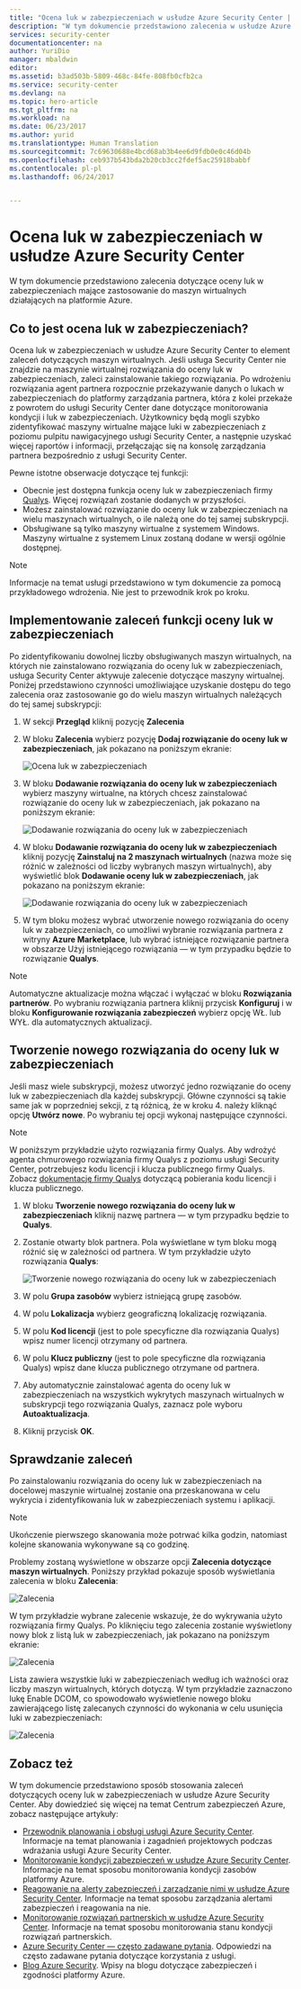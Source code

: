 ```yaml
---
title: "Ocena luk w zabezpieczeniach w usłudze Azure Security Center | Microsoft Docs"
description: "W tym dokumencie przedstawiono zalecenia w usłudze Azure Security Center pomagające w ochronie maszyn wirtualnych przez zainstalowanie rozwiązania do oceny luk w zabezpieczeniach."
services: security-center
documentationcenter: na
author: YuriDio
manager: mbaldwin
editor: 
ms.assetid: b3ad503b-5809-468c-84fe-808fb0cfb2ca
ms.service: security-center
ms.devlang: na
ms.topic: hero-article
ms.tgt_pltfrm: na
ms.workload: na
ms.date: 06/23/2017
ms.author: yurid
ms.translationtype: Human Translation
ms.sourcegitcommit: 7c69630688e4bcd68ab3b4ee6d9fdb0e0c46d04b
ms.openlocfilehash: ceb937b543bda2b20cb3cc2fdef5ac25918babbf
ms.contentlocale: pl-pl
ms.lasthandoff: 06/24/2017


---
```

<a id="vulnerability-assessment-in-azure-security-center" class="xliff"></a>

# Ocena luk w zabezpieczeniach w usłudze Azure Security Center
W tym dokumencie przedstawiono zalecenia dotyczące oceny luk w zabezpieczeniach mające zastosowanie do maszyn wirtualnych działających na platformie Azure.

<a id="what-is-vulnerability-assessment" class="xliff"></a>

## Co to jest ocena luk w zabezpieczeniach?
Ocena luk w zabezpieczeniach w usłudze Azure Security Center to element zaleceń dotyczących maszyn wirtualnych. Jeśli usługa Security Center nie znajdzie na maszynie wirtualnej rozwiązania do oceny luk w zabezpieczeniach, zaleci zainstalowanie takiego rozwiązania. Po wdrożeniu rozwiązania agent partnera rozpocznie przekazywanie danych o lukach w zabezpieczeniach do platformy zarządzania partnera, która z kolei przekaże z powrotem do usługi Security Center dane dotyczące monitorowania kondycji i luk w zabezpieczeniach. Użytkownicy będą mogli szybko zidentyfikować maszyny wirtualne mające luki w zabezpieczeniach z poziomu pulpitu nawigacyjnego usługi Security Center, a następnie uzyskać więcej raportów i informacji, przełączając się na konsolę zarządzania partnera bezpośrednio z usługi Security Center.

Pewne istotne obserwacje dotyczące tej funkcji:

* Obecnie jest dostępna funkcja oceny luk w zabezpieczeniach firmy [Qualys](https://www.qualys.com/lp/azure). Więcej rozwiązań zostanie dodanych w przyszłości.
* Możesz zainstalować rozwiązanie do oceny luk w zabezpieczeniach na wielu maszynach wirtualnych, o ile należą one do tej samej subskrypcji.
* Obsługiwane są tylko maszyny wirtualne z systemem Windows. Maszyny wirtualne z systemem Linux zostaną dodane w wersji ogólnie dostępnej.

> [!NOTE]
> Informacje na temat usługi przedstawiono w tym dokumencie za pomocą przykładowego wdrożenia. Nie jest to przewodnik krok po kroku.
>

<a id="implement-vulnerability-assessment-recommendation" class="xliff"></a>

## Implementowanie zaleceń funkcji oceny luk w zabezpieczeniach
Po zidentyfikowaniu dowolnej liczby obsługiwanych maszyn wirtualnych, na których nie zainstalowano rozwiązania do oceny luk w zabezpieczeniach, usługa Security Center aktywuje zalecenie dotyczące maszyny wirtualnej. Poniżej przedstawiono czynności umożliwiające uzyskanie dostępu do tego zalecenia oraz zastosowanie go do wielu maszyn wirtualnych należących do tej samej subskrypcji:

1. W sekcji **Przegląd** kliknij pozycję **Zalecenia**
2. W bloku **Zalecenia** wybierz pozycję **Dodaj rozwiązanie do oceny luk w zabezpieczeniach**, jak pokazano na poniższym ekranie:

    ![Ocena luk w zabezpieczeniach](./media/security-center-vulnerability-assessment-recommendations/security-center-vulnerability-assessment-fig1-new.png)
3. W bloku **Dodawanie rozwiązania do oceny luk w zabezpieczeniach** wybierz maszyny wirtualne, na których chcesz zainstalować rozwiązanie do oceny luk w zabezpieczeniach, jak pokazano na poniższym ekranie:

    ![Dodawanie rozwiązania do oceny luk w zabezpieczeniach](./media/security-center-vulnerability-assessment-recommendations/security-center-vulnerability-assessment-fig2-new.png)
4. W bloku **Dodawanie rozwiązania do oceny luk w zabezpieczeniach**  kliknij pozycję **Zainstaluj na 2 maszynach wirtualnych** (nazwa może się różnić w zależności od liczby wybranych maszyn wirtualnych), aby wyświetlić blok **Dodawanie oceny luk w zabezpieczeniach**, jak pokazano na poniższym ekranie:

    ![Dodawanie rozwiązania do oceny luk w zabezpieczeniach](./media/security-center-vulnerability-assessment-recommendations/security-center-vulnerability-assessment-fig3-new.png)
5. W tym bloku możesz wybrać utworzenie nowego rozwiązania do oceny luk w zabezpieczeniach, co umożliwi wybranie rozwiązania partnera z witryny **Azure Marketplace**, lub wybrać istniejące rozwiązanie partnera w obszarze Użyj istniejącego rozwiązania — w tym przypadku będzie to rozwiązanie **Qualys**.

> [!NOTE]
> Automatyczne aktualizacje można włączać i wyłączać w bloku **Rozwiązania partnerów**. Po wybraniu rozwiązania partnera kliknij przycisk **Konfiguruj** i w bloku **Konfigurowanie rozwiązania zabezpieczeń** wybierz opcję WŁ. lub WYŁ. dla automatycznych aktualizacji. 

<a id="create-a-new-vulnerability-assessment-solution" class="xliff"></a>

## Tworzenie nowego rozwiązania do oceny luk w zabezpieczeniach
Jeśli masz wiele subskrypcji, możesz utworzyć jedno rozwiązanie do oceny luk w zabezpieczeniach dla każdej subskrypcji. Główne czynności są takie same jak w poprzedniej sekcji, z tą różnicą, że w kroku 4. należy kliknąć opcję **Utwórz nowe**. Po wybraniu tej opcji wykonaj następujące czynności.

> [!NOTE]
> W poniższym przykładzie użyto rozwiązania firmy Qualys. Aby wdrożyć agenta chmurowego rozwiązania firmy Qualys z poziomu usługi Security Center, potrzebujesz kodu licencji i klucza publicznego firmy Qualys. Zobacz [dokumentację firmy Qualys](https://community.qualys.com/docs/DOC-5823-deploying-qualys-cloud-agents-from-microsoft-azure-security-center) dotyczącą pobierania kodu licencji i klucza publicznego.


1. W bloku **Tworzenie nowego rozwiązania do oceny luk w zabezpieczeniach** kliknij nazwę partnera — w tym przypadku będzie to **Qualys**.
2. Zostanie otwarty blok partnera. Pola wyświetlane w tym bloku mogą różnić się w zależności od partnera. W tym przykładzie użyto rozwiązania **Qualys**:

    ![Tworzenie nowego rozwiązania do oceny luk w zabezpieczeniach](./media/security-center-vulnerability-assessment-recommendations/security-center-vulnerability-assessment-fig4-new.png)
3. W polu **Grupa zasobów** wybierz istniejącą grupę zasobów.
4. W polu **Lokalizacja** wybierz geograficzną lokalizację rozwiązania.
5. W polu **Kod licencji** (jest to pole specyficzne dla rozwiązania Qualys) wpisz numer licencji otrzymany od partnera.
6. W polu **Klucz publiczny** (jest to pole specyficzne dla rozwiązania Qualys) wpisz dane klucza publicznego otrzymane od partnera.
7. Aby automatycznie zainstalować agenta do oceny luk w zabezpieczeniach na wszystkich wykrytych maszynach wirtualnych w subskrypcji tego rozwiązania Qualys, zaznacz pole wyboru **Autoaktualizacja**.
8. Kliknij przycisk **OK**.

<a id="review-recommendation" class="xliff"></a>

## Sprawdzanie zaleceń
Po zainstalowaniu rozwiązania do oceny luk w zabezpieczeniach na docelowej maszynie wirtualnej zostanie ona przeskanowana w celu wykrycia i zidentyfikowania luk w zabezpieczeniach systemu i aplikacji.

> [!NOTE]
> Ukończenie pierwszego skanowania może potrwać kilka godzin, natomiast kolejne skanowania wykonywane są co godzinę.
>
>

Problemy zostaną wyświetlone w obszarze opcji **Zalecenia dotyczące maszyn wirtualnych**. Poniższy przykład pokazuje sposób wyświetlania zalecenia w bloku **Zalecenia**:

![Zalecenia](./media/security-center-vulnerability-assessment-recommendations/security-center-vulnerability-assessment-fig5-new.png)

W tym przykładzie wybrane zalecenie wskazuje, że do wykrywania użyto rozwiązania firmy Qualys. Po kliknięciu tego zalecenia zostanie wyświetlony nowy blok z listą luk w zabezpieczeniach, jak pokazano na poniższym ekranie:

![Zalecenia](./media/security-center-vulnerability-assessment-recommendations/security-center-vulnerability-assessment-fig6-new.png)

Lista zawiera wszystkie luki w zabezpieczeniach według ich ważności oraz liczby maszyn wirtualnych, których dotyczą. W tym przykładzie zaznaczono lukę Enable DCOM, co spowodowało wyświetlenie nowego bloku zawierającego listę zalecanych czynności do wykonania w celu usunięcia luki w zabezpieczeniach:

![Zalecenia](./media/security-center-vulnerability-assessment-recommendations/security-center-vulnerability-assessment-fig7-new.png)

<a id="see-also" class="xliff"></a>

## Zobacz też
W tym dokumencie przedstawiono sposób stosowania zaleceń dotyczących oceny luk w zabezpieczeniach w usłudze Azure Security Center. Aby dowiedzieć się więcej na temat Centrum zabezpieczeń Azure, zobacz następujące artykuły:

* [Przewodnik planowania i obsługi usługi Azure Security Center](security-center-planning-and-operations-guide.md). Informacje na temat planowania i zagadnień projektowych podczas wdrażania usługi Azure Security Center.
* [Monitorowanie kondycji zabezpieczeń w usłudze Azure Security Center](security-center-monitoring.md). Informacje na temat sposobu monitorowania kondycji zasobów platformy Azure.
* [Reagowanie na alerty zabezpieczeń i zarządzanie nimi w usłudze Azure Security Center](security-center-managing-and-responding-alerts.md). Informacje na temat sposobu zarządzania alertami zabezpieczeń i reagowania na nie.
* [Monitorowanie rozwiązań partnerskich w usłudze Azure Security Center](security-center-partner-solutions.md). Informacje na temat sposobu monitorowania stanu kondycji rozwiązań partnerskich.
* [Azure Security Center — często zadawane pytania](security-center-faq.md). Odpowiedzi na często zadawane pytania dotyczące korzystania z usługi.
* [Blog Azure Security](http://blogs.msdn.com/b/azuresecurity/). Wpisy na blogu dotyczące zabezpieczeń i zgodności platformy Azure.

